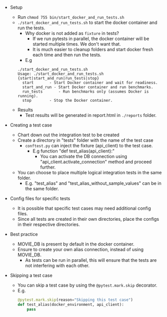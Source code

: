 * Setup
  - Run `chmod 755 bin/start_docker_and_run_tests.sh` 
  - `./start_docker_and_run_tests.sh` to start the docker container and run the tests.
    - Why docker is not added as `fixture` in tests?
      - If we run pytests in parallel, the docker container will be started multiple times. We don't want that.
      - It is much easier to cleanup folders and start docker fresh each time and then run the tests.
    - E.g
    ```
    ./start_docker_and_run_tests.sh
    Usage: ./start_docker_and_run_tests.sh {start|start_and_run|run_tests|stop}
      start       - Start Docker container and wait for readiness.
      start_and_run - Start Docker container and run benchmarks.
      run_tests       - Run benchmarks only (assumes Docker is running).
      stop        - Stop the Docker container.
    ```
  - Results
    - Test results will be generated in report.html in `./reports` folder.

* Creating a test case
  - Chart down out the integration test to be created
  - Create a directory in "tests" folder with the name of the test case
    - `conftest.py` can inject the fixture (api_client) to the test case.
      - E.g function "def test_alias(api_client):"
        - You can activate the DB connection using "api_client.activate_connection" method and proceed further.
  - You can choose to place multiple logical integration tests in the same folder.
    - E.g. "test_alias" and "test_alias_without_sample_values" can be in the same folder.

* Config files for specific tests
  - It is possible that specific test cases may need additional config files. 
  - Since all tests are created in their own directories, place the configs in their respective directories.

* Best practice
  - MOVIE_DB is present by default in the docker container.
  - Ensure to create your own alias connection, instead of using MOVIE_DB.
    - As tests can be run in parallel, this will ensure that the tests are not interfering with each other.

* Skipping a test case
  - You can skip a test case by using the `@pytest.mark.skip` decorator.
  - E.g. 
    ```python
    @pytest.mark.skip(reason="Skipping this test case")
    def test_alias(docker_environment, api_client):
        pass
    ```